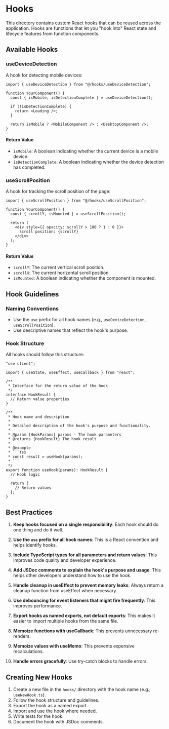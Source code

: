 # Hooks

This directory contains custom React hooks that can be reused across the application. Hooks are functions that let you "hook into" React state and lifecycle features from function components.

## Available Hooks

### useDeviceDetection

A hook for detecting mobile devices:

```tsx
import { useDeviceDetection } from "@/hooks/useDeviceDetection";

function YourComponent() {
  const { isMobile, isDetectionComplete } = useDeviceDetection();

  if (!isDetectionComplete) {
    return <Loading />;
  }

  return isMobile ? <MobileComponent /> : <DesktopComponent />;
}
```

#### Return Value

- `isMobile`: A boolean indicating whether the current device is a mobile device.
- `isDetectionComplete`: A boolean indicating whether the device detection has completed.

### useScrollPosition

A hook for tracking the scroll position of the page:

```tsx
import { useScrollPosition } from "@/hooks/useScrollPosition";

function YourComponent() {
  const { scrollY, isMounted } = useScrollPosition();

  return (
    <div style={{ opacity: scrollY > 100 ? 1 : 0 }}>
      Scroll position: {scrollY}
    </div>
  );
}
```

#### Return Value

- `scrollY`: The current vertical scroll position.
- `scrollX`: The current horizontal scroll position.
- `isMounted`: A boolean indicating whether the component is mounted.

## Hook Guidelines

### Naming Conventions

- Use the `use` prefix for all hook names (e.g., `useDeviceDetection`, `useScrollPosition`).
- Use descriptive names that reflect the hook's purpose.

### Hook Structure

All hooks should follow this structure:

```tsx
"use client";

import { useState, useEffect, useCallback } from "react";

/**
 * Interface for the return value of the hook
 */
interface HookResult {
  // Return value properties
}

/**
 * Hook name and description
 *
 * Detailed description of the hook's purpose and functionality.
 *
 * @param {HookParams} params - The hook parameters
 * @returns {HookResult} The hook result
 *
 * @example
 * ```tsx
 * const result = useHook(params);
 * ```
 */
export function useHook(params): HookResult {
  // Hook logic

  return {
    // Return values
  };
}
```

## Best Practices

1. **Keep hooks focused on a single responsibility**: Each hook should do one thing and do it well.

2. **Use the `use` prefix for all hook names**: This is a React convention and helps identify hooks.

3. **Include TypeScript types for all parameters and return values**: This improves code quality and developer experience.

4. **Add JSDoc comments to explain the hook's purpose and usage**: This helps other developers understand how to use the hook.

5. **Handle cleanup in useEffect to prevent memory leaks**: Always return a cleanup function from useEffect when necessary.

6. **Use debouncing for event listeners that might fire frequently**: This improves performance.

7. **Export hooks as named exports, not default exports**: This makes it easier to import multiple hooks from the same file.

8. **Memoize functions with useCallback**: This prevents unnecessary re-renders.

9. **Memoize values with useMemo**: This prevents expensive recalculations.

10. **Handle errors gracefully**: Use try-catch blocks to handle errors.

## Creating New Hooks

1. Create a new file in the `hooks/` directory with the hook name (e.g., `useNewHook.ts`).
2. Follow the hook structure and guidelines.
3. Export the hook as a named export.
4. Import and use the hook where needed.
5. Write tests for the hook.
6. Document the hook with JSDoc comments.
